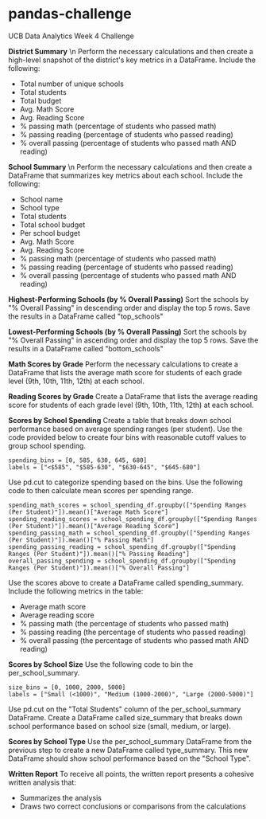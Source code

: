 # pandas-challenge
UCB Data Analytics Week 4 Challenge

**District Summary**
\n Perform the necessary calculations and then create a high-level snapshot of the district's key metrics in a DataFrame.
Include the following:
- Total number of unique schools
- Total students
- Total budget
- Avg. Math Score
- Avg. Reading Score
- % passing math (percentage of students who passed math)
- % passing reading (percentage of students who passed reading)
- % overall passing (percentage of students who passed math AND reading)

**School Summary**
\n Perform the necessary calculations and then create a DataFrame that summarizes key metrics about each school.
Include the following:
- School name
- School type
- Total students
- Total school budget
- Per school budget
- Avg. Math Score
- Avg. Reading Score
- % passing math (percentage of students who passed math)
- % passing reading (percentage of students who passed reading)
- % overall passing (percentage of students who passed math AND reading)

**Highest-Performing Schools (by % Overall Passing)**
Sort the schools by "% Overall Passing" in descending order and display the top 5 rows.
Save the results in a DataFrame called "top_schools"

**Lowest-Performing Schools (by % Overall Passing)**
Sort the schools by "% Overall Passing" in ascending order and display the top 5 rows.
Save the results in a DataFrame called "bottom_schools"

**Math Scores by Grade**
Perform the necessary calculations to create a DataFrame that lists the average math score for students of each grade level (9th, 10th, 11th, 12th) at each school.

**Reading Scores by Grade**
Create a DataFrame that lists the average reading score for students of each grade level (9th, 10th, 11th, 12th) at each school.

**Scores by School Spending**
Create a table that breaks down school performance based on average spending ranges (per student).
Use the code provided below to create four bins with reasonable cutoff values to group school spending.

    spending_bins = [0, 585, 630, 645, 680]
    labels = ["<$585", "$585-630", "$630-645", "$645-680"]

Use pd.cut to categorize spending based on the bins.
Use the following code to then calculate mean scores per spending range.

    spending_math_scores = school_spending_df.groupby(["Spending Ranges (Per Student)"]).mean()["Average Math Score"]
    spending_reading_scores = school_spending_df.groupby(["Spending Ranges (Per Student)"]).mean()["Average Reading Score"]
    spending_passing_math = school_spending_df.groupby(["Spending Ranges (Per Student)"]).mean()["% Passing Math"]
    spending_passing_reading = school_spending_df.groupby(["Spending Ranges (Per Student)"]).mean()["% Passing Reading"]
    overall_passing_spending = school_spending_df.groupby(["Spending Ranges (Per Student)"]).mean()["% Overall Passing"]

Use the scores above to create a DataFrame called spending_summary.
Include the following metrics in the table:
- Average math score
- Average reading score
- % passing math (the percentage of students who passed math)
- % passing reading (the percentage of students who passed reading)
- % overall passing (the percentage of students who passed math AND reading)

**Scores by School Size**
Use the following code to bin the per_school_summary.

    size_bins = [0, 1000, 2000, 5000]
    labels = ["Small (<1000)", "Medium (1000-2000)", "Large (2000-5000)"]

Use pd.cut on the "Total Students" column of the per_school_summary DataFrame.
Create a DataFrame called size_summary that breaks down school performance based on school size (small, medium, or large).

**Scores by School Type**
Use the per_school_summary DataFrame from the previous step to create a new DataFrame called type_summary.
This new DataFrame should show school performance based on the "School Type".

**Written Report**
To receive all points, the written report presents a cohesive written analysis that:
- Summarizes the analysis
- Draws two correct conclusions or comparisons from the calculations
